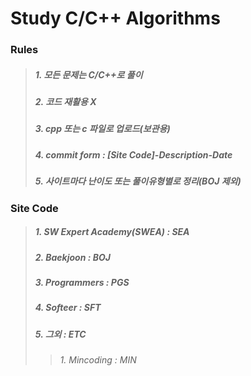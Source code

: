 # Study C/C++ Algorithms
### Rules
> ##### 1. 모든 문제는 C/C++로 풀이
> ##### 2. 코드 재활용 X
> ##### 3. cpp 또는 c 파일로 업로드(보관용)
> ##### 4. commit form : [Site Code]-Description-Date
> ##### 5. 사이트마다 난이도 또는 풀이유형별로 정리(BOJ 제외)

### Site Code
> ##### 1. SW Expert Academy(SWEA) : SEA
> ##### 2. Baekjoon : BOJ
> ##### 3. Programmers : PGS
> ##### 4. Softeer : SFT
> ##### 5. 그외 : ETC
>> ###### 1. Mincoding : MIN
